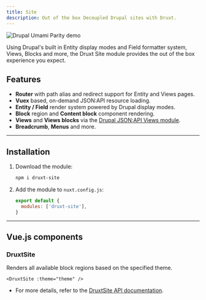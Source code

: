 ```yaml
---
title: Site
description: Out of the box Decoupled Drupal sites with Druxt.
---
```


![Drupal Umami Parity demo](/images/umami.png)

Using Drupal's built in Entity display modes and Field formatter system, Views, Blocks and more, the Druxt Site module provides the out of the box experience you expect.


## Features

- **Router** with path alias and redirect support for Entity and Views pages.
- **Vuex** based, on-demand JSON:API resource loading.
- **Entity / Field** render system powered by Drupal display modes.
- **Block** region and **Content block** component rendering.
- **Views** and **Views blocks** via the [Drupal JSON:API Views module](https://www.drupal.org/project/jsonapi_views).
- **Breadcrumb**, **Menus** and more.

* * *

## Installation

1. Download the module:
   ```sh
   npm i druxt-site
   ```

2. Add the module to `nuxt.config.js`:
   ```js
   export default {
     modules: ['druxt-site'],
   }
   ```

* * *

## Vue.js components

### DruxtSite

Renders all available block regions based on the specified theme.

```vue
<DruxtSite :theme="theme" />
```

- For more details, refer to the [DruxtSite API documentation](/api/packages/site/components/DruxtSite).
